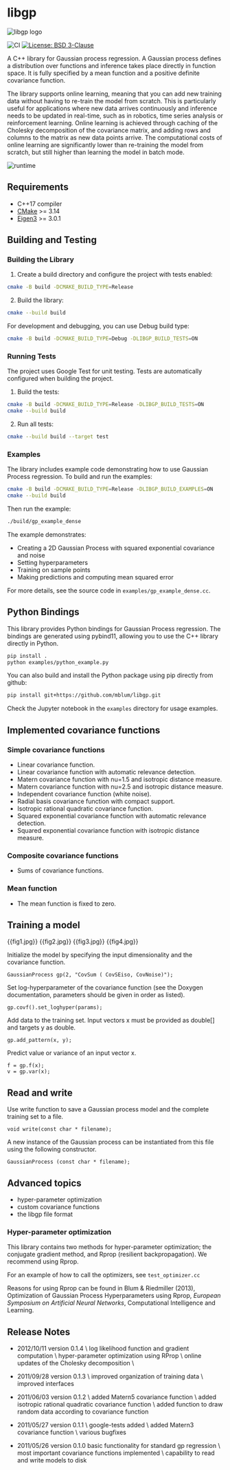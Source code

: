# libgp

<img src="assets/logo300.png" alt="libgp logo" />

![CI](https://github.com/mblum/libgp/workflows/CI/badge.svg)
[![License: BSD 3-Clause](https://img.shields.io/badge/License-BSD%203--Clause-blue.svg)](https://opensource.org/licenses/BSD-3-Clause)

A C++ library for Gaussian process regression. A Gaussian process defines a distribution over functions and inference takes place directly in function space. It is fully specified by a mean function and a positive definite covariance function.

The library supports online learning, meaning that you can add new training data without having to re-train the model from scratch. This is particularly useful for applications where new data arrives continuously and inference needs to be updated in real-time, such as in robotics, time series analysis or reinforcement learning. Online learning is achieved through caching of the Cholesky decomposition of the covariance matrix, and adding rows and columns to the matrix as new data points arrive. The computational costs of online
learning are significantly lower than re-training the model from scratch, but still
higher than learning the model in batch mode.

<img src="assets/runtime.png" alt="runtime" />

## Requirements

* C++17 compiler
* [CMake](https://cmake.org/) >= 3.14
* [Eigen3](https://eigen.tuxfamily.org/) >= 3.0.1

## Building and Testing

### Building the Library

1. Create a build directory and configure the project with tests enabled:
```bash
cmake -B build -DCMAKE_BUILD_TYPE=Release
```

2. Build the library:
```bash
cmake --build build
```

For development and debugging, you can use Debug build type:
```bash
cmake -B build -DCMAKE_BUILD_TYPE=Debug -DLIBGP_BUILD_TESTS=ON
```

### Running Tests

The project uses Google Test for unit testing. Tests are automatically configured when building the project.

1. Build the tests:
```bash
cmake -B build -DCMAKE_BUILD_TYPE=Release -DLIBGP_BUILD_TESTS=ON 
cmake --build build
```

2. Run all tests:
```bash
cmake --build build --target test
```

### Examples

The library includes example code demonstrating how to use Gaussian Process regression. To build and run the examples:

```bash
cmake -B build -DCMAKE_BUILD_TYPE=Release -DLIBGP_BUILD_EXAMPLES=ON
cmake --build build
```

Then run the example:
```bash
./build/gp_example_dense 
```

The example demonstrates:
- Creating a 2D Gaussian Process with squared exponential covariance and noise
- Setting hyperparameters
- Training on sample points
- Making predictions and computing mean squared error

For more details, see the source code in `examples/gp_example_dense.cc`.


## Python Bindings

This library provides Python bindings for Gaussian Process regression. The bindings are generated using pybind11, allowing you to use the C++ library directly in Python.

```bash
pip install .
python examples/python_example.py
```

You can also build and install the Python package using pip directly from github:

```bash
pip install git+https://github.com/mblum/libgp.git
```

Check the Jupyter notebook in the `examples` directory for usage examples. 

## Implemented covariance functions

### Simple covariance functions

* Linear covariance function.
* Linear covariance function with automatic relevance detection. 
* Matern covariance function with nu=1.5 and isotropic distance measure.
* Matern covariance function with nu=2.5 and isotropic distance measure.
* Independent covariance function (white noise).
* Radial basis covariance function with compact support.
* Isotropic rational quadratic covariance function. 
* Squared exponential covariance function with automatic relevance detection.
* Squared exponential covariance function with isotropic distance measure.

### Composite covariance functions

* Sums of covariance functions.

### Mean function

* The mean function is fixed to zero.

## Training a model

{{fig1.jpg}} {{fig2.jpg}} {{fig3.jpg}} {{fig4.jpg}}

Initialize the model by specifying the input dimensionality and the covariance function.

    GaussianProcess gp(2, "CovSum ( CovSEiso, CovNoise)");

Set log-hyperparameter of the covariance function (see the Doxygen documentation, parameters should be given in order as listed).

    gp.covf().set_loghyper(params);

Add data to the training set. Input vectors x must be provided as double[] and targets y as double.

    gp.add_pattern(x, y);

Predict value or variance of an input vector x. 

    f = gp.f(x);
    v = gp.var(x);

## Read and write

Use write function to save a Gaussian process model and the complete training set to a file.

    void write(const char * filename);

A new instance of the Gaussian process can be instantiated from this file using the following constructor.

    GaussianProcess (const char * filename);

## Advanced topics

* hyper-parameter optimization
* custom covariance functions
* the libgp file format

### Hyper-parameter optimization

This library contains two methods for hyper-parameter optimization; the conjugate
gradient method, and Rprop (resilient backpropagation). We recommend using Rprop.

For an example of how to call the optimizers, see `test_optimizer.cc`

Reasons for using Rprop can be found in Blum & Riedmiller (2013),
Optimization of Gaussian Process Hyperparameters using Rprop, *European Symposium
on Artificial Neural Networks*, Computational Intelligence and Learning.


## Release Notes

* 2012/10/11 version 0.1.4 \\
  log likelihood function and gradient computation \\
  hyper-parameter optimization using RProp \\
  online updates of the Cholesky decomposition \\

* 2011/09/28 version 0.1.3 \\
  improved organization of training data \\
  improved interfaces
  
* 2011/06/03 version 0.1.2 \\
  added Matern5 covariance function \\
  added isotropic rational quadratic covariance function \\
  added function to draw random data according to covariance function 
 
* 2011/05/27 version 0.1.1 \\
  google-tests added \\
  added Matern3 covariance function \\
  various bugfixes

* 2011/05/26 version 0.1.0
  basic functionality for standard gp regression \\
  most important covariance functions implemented \\
  capability to read and write models to disk

